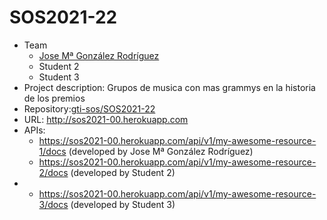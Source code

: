 # SOS2021-22
- Team
  - [Jose Mª González Rodríguez](https://github.com/josgonrod7)
  - Student 2
  - Student 3
- Project description: Grupos de musica con mas grammys en la historia de los premios
- Repository:[gti-sos/SOS2021-22](https://github.com/gti-sos/SOS2021) 
- URL: http://sos2021-00.herokuapp.com
- APIs:
  - https://sos2021-00.herokuapp.com/api/v1/my-awesome-resource-1/docs (developed by Jose Mª González Rodríguez)
  - https://sos2021-00.herokuapp.com/api/v1/my-awesome-resource-2/docs (developed by Student 2)
- - https://sos2021-00.herokuapp.com/api/v1/my-awesome-resource-3/docs (developed by Student 3)

